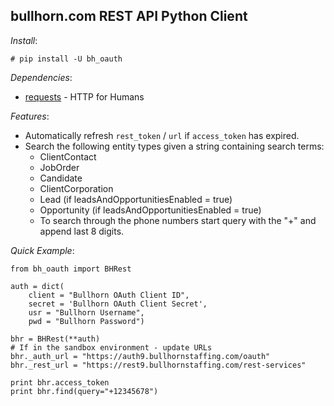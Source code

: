 ## bullhorn.com REST API Python Client

*Install*:

    # pip install -U bh_oauth

*Dependencies*:

- [requests][requests] - HTTP for Humans

*Features*:

- Automatically refresh `rest_token` / `url` if `access_token` has expired.
- Search the following entity types given a string containing search terms:
  - ClientContact
  - JobOrder
  - Candidate
  - ClientCorporation
  - Lead (if leadsAndOpportunitiesEnabled = true)
  - Opportunity (if leadsAndOpportunitiesEnabled = true)
  - To search through the phone numbers start query with the "+" and append last 8 digits.

*Quick Example*:

    from bh_oauth import BHRest

    auth = dict(
        client = "Bullhorn OAuth Client ID",
        secret = 'Bullhorn OAuth Client Secret',
        usr = "Bullhorn Username",
        pwd = "Bullhorn Password")

    bhr = BHRest(**auth)
    # If in the sandbox environment - update URLs
    bhr._auth_url = "https://auth9.bullhornstaffing.com/oauth"
    bhr._rest_url = "https://rest9.bullhornstaffing.com/rest-services"

    print bhr.access_token
    print bhr.find(query="+12345678")

[requests]: http://docs.python-requests.org/en/master/user/install/#install "HTTP for Humans"
